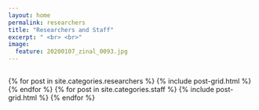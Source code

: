 ```yaml
---
layout: home
permalink: researchers
title: "Researchers and Staff"
excerpt: " <br> <br>"
image:
  feature: 20200107_zinal_0093.jpg
---
```

<h2 class="post-title"> </h2>
<div class="tiles">
{% for post in site.categories.researchers %}
	{% include post-grid.html %}
{% endfor %}
{% for post in site.categories.staff %}
	{% include post-grid.html %}
{% endfor %}
</div><!-- /.tiles -->
